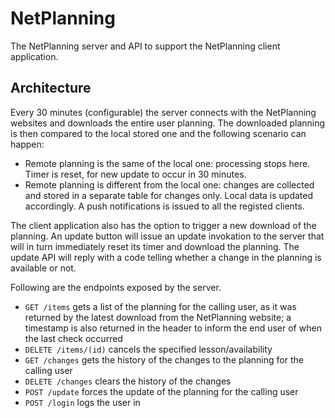 NetPlanning
===========

The NetPlanning server and API to support the NetPlanning client application.


Architecture
------------

Every 30 minutes (configurable) the server connects with the NetPlanning websites and downloads the entire user planning.
The downloaded planning is then compared to the local stored one and the following scenario can happen:
- Remote planning is the same of the local one: processing stops here. Timer is reset, for new update to occur in 30 minutes.
- Remote planning is different from the local one: changes are collected and stored in a separate table for changes only. 
Local data is updated accordingly. A push notifications is issued to all the registed clients.

The client application also has the option to trigger a new download of the planning. An update button will issue an update invokation to the server that will in turn immediately reset its timer and download the planning. The update API will reply with a code telling whether a change in the planning is available or not.

Following are the endpoints exposed by the server.

- ```GET /items``` gets a list of the planning for the calling user, as it was returned by the latest download from the NetPlanning website; a timestamp is also returned in the header to inform the end user of when the last check occurred
- ```DELETE /items/(id)``` cancels the specified lesson/availability
- ```GET /changes``` gets the history of the changes to the planning for the calling user
- ```DELETE /changes``` clears the history of the changes
- ```POST /update``` forces the update of the planning for the calling user
- ```POST /login``` logs the user in
